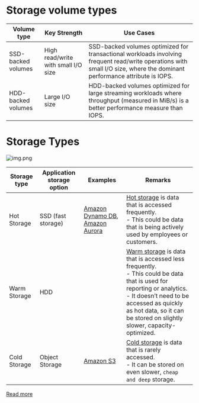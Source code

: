 # Storage volume types

| Volume type        | Key Strength                        | Use Cases                                                                                                                                                                |
|--------------------|-------------------------------------|--------------------------------------------------------------------------------------------------------------------------------------------------------------------------|
| SSD-backed volumes | High read/write with small I/O size | SSD-backed volumes optimized for transactional workloads involving frequent read/write operations with small I/O size, where the dominant performance attribute is IOPS. |
| HDD-backed volumes | Large I/O size                      | HDD-backed volumes optimized for large streaming workloads where throughput (measured in MiB/s) is a better performance measure than IOPS.                               |

# Storage Types

![img.png](https://www.ctera.com/wp-content/uploads/2019/02/Ctera-Cool-Medium-Hot-Graphic-051122.jpg)

| Storage type | Application storage option | Examples                                                                                                                                                         | Remarks                                                                                                                                                                                                                                               |
|--------------|----------------------------|------------------------------------------------------------------------------------------------------------------------------------------------------------------|-------------------------------------------------------------------------------------------------------------------------------------------------------------------------------------------------------------------------------------------------------|
| Hot Storage  | SSD (fast storage)         | [Amazon Dynamo DB](../../11_AWSServices/6_DatabaseServices/AmazonDynamoDB/Readme.md), [Amazon Aurora](../../11_AWSServices/6_DatabaseServices/AmazonRDS) | [Hot storage]() is data that is accessed frequently.<br/>- This could be data that is being actively used by employees or customers.                                                                                                                  |
| Warm Storage | HDD                        |                                                                                                                                                                  | [Warm storage]() is data that is accessed less frequently.<br/>- This could be data that is used for reporting or analytics.<br/>- It doesn’t need to be accessed as quickly as hot data, so it can be stored on slightly slower, capacity-optimized. |
| Cold Storage | Object Storage             | [Amazon S3](../../11_AWSServices/7_StorageServices/3_ObjectStorageS3/Readme.md)                                                                              | [Cold storage]() is data that is rarely accessed.<br/>- It can be stored on even slower, `cheap and deep` storage.                                                                                                                                    |

[Read more](https://www.ctera.com/company/blog/differences-hot-warm-cold-file-storage/)